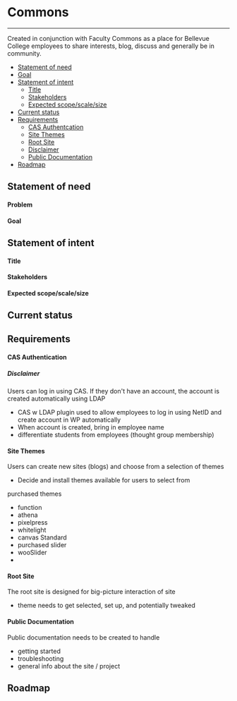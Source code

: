 <span id="commons"></span>
# Commons
---

Created in conjunction with Faculty Commons as a place for Bellevue College employees to share interests, blog, discuss and generally be in community.

<span id="contents"></span>
- [Statement of need](#statement-of-need)
- [Goal](#goal)
- [Statement of intent](#statement-of-intent)
  - [Title](#title)
  - [Stakeholders](#stakeholders)
  - [Expected scope/scale/size](#expected-scope-scale-size)
- [Current status](#current-status)
- [Requirements](#requirements)
  - [CAS Authentcation](#cas-authentication)
  - [Site Themes](#site-themes)
  - [Root Site](#root-site)
  - [Disclaimer](#disclaimer)
  - [Public Documentation](#public-documentation)
- [Roadmap](#roadmap)

<span id="statement-of-need"></span>
## Statement of need

<span id="problem"></span>
#### Problem

<span id="goal"></span>
#### Goal

<span id="statement-of-intent"></span>
## Statement of intent

<span id="title"></span>
#### Title

<span id="stakeholders"></span>
#### Stakeholders

<span id="expected-scope-scale-size"></span>
#### Expected scope/scale/size

<span id="current-status"></span>
## Current status

<span id="requirements"></span>
## Requirements

<span id="cas-authentication"></span>
#### CAS Authentication

<span id="disclaimer"></span>
##### Disclaimer
Users can log in using CAS. If they don't have an account, the account is created automatically using LDAP

* CAS w LDAP plugin used to allow employees to log in using NetID and create account in WP automatically
* When account is created, bring in employee name
* differentiate students from employees (thought group membership)

<span id="site-themes"></span>
#### Site Themes

Users can create new sites (blogs) and choose from a selection of themes

* Decide and install themes available for users to select from

purchased themes

* function
* athena
* pixelpress
* whitelight
* canvas Standard
* purchased slider
* wooSlider
* 

<span id="root-site"></span>
#### Root Site

The root site is designed for big-picture interaction of site

* theme needs to get selected, set up, and potentially tweaked

<span id="public-documentation"></span>
#### Public Documentation

Public documentation needs to be created to handle


* getting started
* troubleshooting
* general info about the site / project

<span id="roadmap"></span>
## Roadmap
